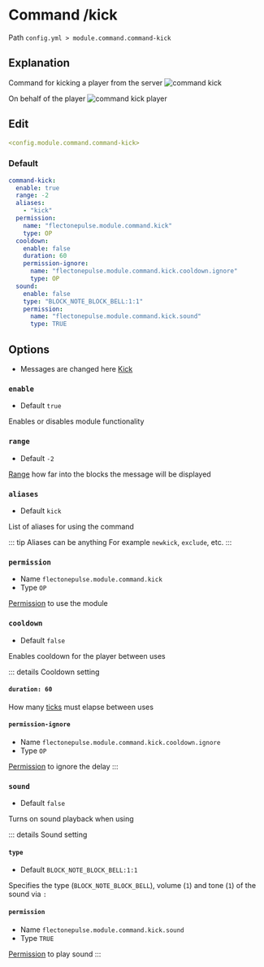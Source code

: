 # Command /kick
Path `config.yml > module.command.command-kick`

## Explanation
Command for kicking a player from the server
![command kick](/commandkick.png)

On behalf of the player
![command kick player](/commandkickplayer.png)

## Edit
```yaml
<config.module.command.command-kick>
```

### Default
```yaml
command-kick:
  enable: true
  range: -2
  aliases:
    - "kick"
  permission:
    name: "flectonepulse.module.command.kick"
    type: OP
  cooldown:
    enable: false
    duration: 60
    permission-ignore:
      name: "flectonepulse.module.command.kick.cooldown.ignore"
      type: OP
  sound:
    enable: false
    type: "BLOCK_NOTE_BLOCK_BELL:1:1"
    permission:
      name: "flectonepulse.module.command.kick.sound"
      type: TRUE
```

## Options

- Messages are changed here [Kick](/en/messages/ru_ru/module/command/command-kick/)

### `enable`
- Default `true`

Enables or disables module functionality

### `range`
- Default `-2`

[Range](#range-types) how far into the blocks the message will be displayed

### `aliases`
- Default `kick`

List of aliases for using the command

::: tip Aliases can be anything
For example `newkick`, `exclude`, etc.
:::

### `permission`
- Name `flectonepulse.module.command.kick`
- Type `OP`

[Permission](/en/config/module/#explanation) to use the module

### `cooldown`
- Default `false`

Enables cooldown for the player between uses

::: details Cooldown setting
#### `duration: 60`

How many [ticks](https://minecraft.wiki/w/Tick) must elapse between uses

#### `permission-ignore`
- Name `flectonepulse.module.command.kick.cooldown.ignore`
- Type `OP`

[Permission](/en/config/module/#explanation) to ignore the delay
:::

### `sound`
- Default `false`

Turns on sound playback when using

::: details Sound setting
#### `type`
- Default `BLOCK_NOTE_BLOCK_BELL:1:1`

Specifies the type (`BLOCK_NOTE_BLOCK_BELL`), volume (`1`) and tone (`1`) of the sound via `:`

#### `permission`
- Name `flectonepulse.module.command.kick.sound`
- Type `TRUE`

[Permission](/en/config/module/#explanation) to play sound
:::

<!--@include: @/en/parts/range.md-->